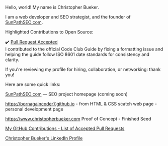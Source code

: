 Hello, world! My name is Christopher Bueker.

I am a web developer and SEO strategist, and the founder of [SunPathSEO.com](https://www.sunpathseo.com).

Highlighted Contributions to Open Source:

✔️ [Pull Request Accepted](https://github.com/SORTEE/start-your-codeclub-guide/pull/2)  
I contributed to the official Code Club Guide by fixing a formatting issue and helping the guide follow ISO 8601 date standards for consistency and clarity.

If you're reviewing my profile for hiring, collaboration, or networking: thank you!

Here are some quick links:

[SunPathSEO.com](https://www.sunpathseo.com) — SEO project homepage (coming soon) 

https://bornagaincoder7.github.io - from HTML & CSS scatch web page - personal development page

https://www.christopherbueker.com Proof of Concept - Finished Seed 

[My GitHub Contributions - List of Accepted Pull Requests](https://github.com/pulls?q=is%3Apr+author%3ABornAgainCoder7+archived%3Afalse+is%3Aclosed)

[Christopher Bueker's LinkedIn Profile](https://www.linkedin.com/in/christopherbueker/)

